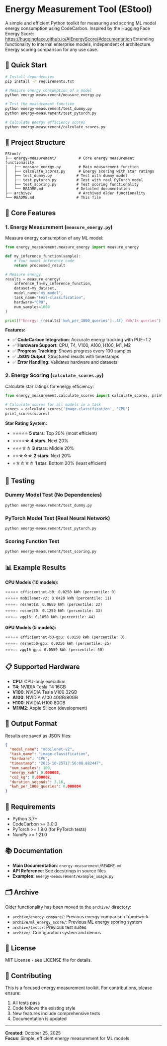 # Energy Measurement Tool (EStool)

A simple and efficient Python toolkit for measuring and scoring ML model energy consumption using CodeCarbon.
Inspired by the Hugging Face Energy Score: https://huggingface.github.io/AIEnergyScore/#documentation
Extending functionality to internal enterprise models, independent of architecture.
Energy scoring comparison for any use case.

## 🚀 Quick Start

```bash
# Install dependencies
pip install -r requirements.txt

# Measure energy consumption of a model
python energy-measurement/measure_energy.py

# Test the measurement function
python energy-measurement/test_dummy.py
python energy-measurement/test_pytorch.py

# Calculate energy efficiency scores
python energy-measurement/calculate_scores.py
```

## 📁 Project Structure

```
EStool/
├── energy-measurement/          # Core energy measurement functionality
│   ├── measure_energy.py        # Main measurement function
│   ├── calculate_scores.py      # Energy scoring with star ratings
│   ├── test_dummy.py           # Test with dummy model
│   ├── test_pytorch.py         # Test with real PyTorch model
│   ├── test_scoring.py         # Test scoring functionality
│   └── README.md               # Detailed documentation
├── archive/                     # Archived older functionality
└── README.md                   # This file
```

## 🔧 Core Features

### 1. Energy Measurement (`measure_energy.py`)

Measure energy consumption of any ML model:

```python
from energy_measurement.measure_energy import measure_energy

def my_inference_function(sample):
    # Your model inference code
    return processed_result

# Measure energy
results = measure_energy(
    inference_fn=my_inference_function,
    dataset=my_dataset,
    model_name="my_model",
    task_name="text-classification",
    hardware="CPU",
    num_samples=1000
)

print(f"Energy: {results['kwh_per_1000_queries']:.4f} kWh/1k queries")
```

**Features:**
- ✅ **CodeCarbon Integration**: Accurate energy tracking with PUE=1.2
- ✅ **Hardware Support**: CPU, T4, V100, A100, H100, M1, M2
- ✅ **Progress Tracking**: Shows progress every 100 samples
- ✅ **JSON Output**: Structured results with timestamps
- ✅ **Error Handling**: Validates hardware and datasets

### 2. Energy Scoring (`calculate_scores.py`)

Calculate star ratings for energy efficiency:

```python
from energy_measurement.calculate_scores import calculate_scores, print_scores

# Calculate scores for all models in a task
scores = calculate_scores('image-classification', 'CPU')
print_scores(scores)
```

**Star Rating System:**
- ⭐⭐⭐⭐⭐ **5 stars**: Top 20% (most efficient)
- ⭐⭐⭐⭐☆ **4 stars**: Next 20%
- ⭐⭐⭐☆☆ **3 stars**: Middle 20%
- ⭐⭐☆☆☆ **2 stars**: Next 20%
- ⭐☆☆☆☆ **1 star**: Bottom 20% (least efficient)

## 🧪 Testing

### Dummy Model Test (No Dependencies)
```bash
python energy-measurement/test_dummy.py
```

### PyTorch Model Test (Real Neural Network)
```bash
python energy-measurement/test_pytorch.py
```

### Scoring Function Test
```bash
python energy-measurement/test_scoring.py
```

## 📊 Example Results

**CPU Models (10 models):**
```
⭐⭐⭐⭐⭐ efficientnet-b0: 0.0250 kWh (percentile: 0)
⭐⭐⭐⭐⭐ mobilenet-v2: 0.0420 kWh (percentile: 11)
⭐⭐⭐⭐☆ resnet18: 0.0680 kWh (percentile: 22)
⭐⭐⭐⭐☆ resnet50: 0.1250 kWh (percentile: 33)
⭐⭐⭐☆☆ vgg16: 0.1850 kWh (percentile: 44)
```

**GPU Models (5 models):**
```
⭐⭐⭐⭐⭐ efficientnet-b0-gpu: 0.0150 kWh (percentile: 0)
⭐⭐⭐⭐☆ resnet50-gpu: 0.0350 kWh (percentile: 25)
⭐⭐⭐☆☆ vgg16-gpu: 0.0550 kWh (percentile: 50)
```

## 📋 Supported Hardware

- **CPU**: CPU-only execution
- **T4**: NVIDIA Tesla T4 16GB
- **V100**: NVIDIA Tesla V100 32GB
- **A100**: NVIDIA A100 40GB/80GB
- **H100**: NVIDIA H100 80GB
- **M1/M2**: Apple Silicon (development)

## 📁 Output Format

Results are saved as JSON files:

```json
{
  "model_name": "mobilenet-v2",
  "task_name": "image-classification",
  "hardware": "CPU",
  "timestamp": "2025-10-25T17:56:08.882447",
  "num_samples": 100,
  "energy_kwh": 0.000008,
  "co2_kg": 0.000002,
  "duration_seconds": 3.16,
  "kwh_per_1000_queries": 0.000084
}
```

## 🔧 Requirements

- Python 3.7+
- CodeCarbon >= 3.0.0
- PyTorch >= 1.9.0 (for PyTorch tests)
- NumPy >= 1.21.0

## 📚 Documentation

- **Main Documentation**: `energy-measurement/README.md`
- **API Reference**: See docstrings in source files
- **Examples**: `energy-measurement/example_usage.py`

## 🗂️ Archive

Older functionality has been moved to the `archive/` directory:
- `archive/energy-compare/`: Previous energy comparison framework
- `archive/ml_energy_score/`: Previous ML energy scoring system
- `archive/tests/`: Previous test suites
- `archive/`: Configuration system and demos

## 📄 License

MIT License - see LICENSE file for details.

## 🤝 Contributing

This is a focused energy measurement toolkit. For contributions, please ensure:
1. All tests pass
2. Code follows the existing style
3. New features include comprehensive tests
4. Documentation is updated

---

**Created**: October 25, 2025  
**Focus**: Simple, efficient energy measurement for ML models

